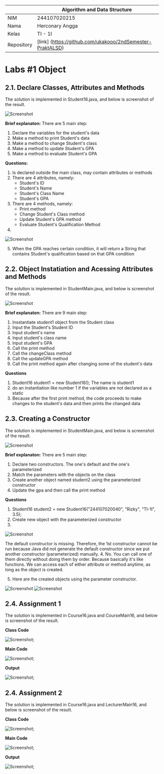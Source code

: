 |  | Algorithm and Data Structure |
|--|--|
| NIM |  244107020215|
| Nama |  Herconary Angga |
| Kelas | TI - 1I |
| Repository | [link] (https://github.com/ukakooo/2ndSemester-PraktALSD) |

# Labs #1 Object

## 2.1. Declare Classes, Attributes and Methods

The solution is implemented in Student16.java, and below is screenshot of the result.

![Screenshot](img/Lab1/Exp1/1.png)

**Brief explanaton:** There are 5 main step: 
1. Declare the variables for the student's data
2. Make a method to print Student's data
3. Make a method to change Student's class
4. Make a method to update Student's GPA
5. Make a method to evaluate Student's GPA

**Questions:**
1. Is declared outside the main class, may contain attributes or methods
2. There are 4 attributes, namely:
    - Student's ID
    - Student's Name
    - Student's Class Name
    - Student's GPA
3. There are 4 methods, namely:
    - Print method
    - Change Student's Class method
    - Update Student's GPA method
    - Evaluate Student's Qualification Method
4. 
![Screenshot](img/Lab1/Exp1/1_modified.png)

5. When the GPA reaches certain condition, it will return a String that contains Student's qualification based on that GPA condition

## 2.2. Object Instatiation and Acessing Attributes and Methods

The solution is implemented in StudentMain.java, and below is screenshot of the result.

![Screenshot](img/Lab1/Exp2/1.png)

**Brief explanaton:** There are 9 main step: 
1. Insstantiate student1 object from the Student class
2. Input the Student's Student ID
3. Input student's name
4. Input student's class name
5. Input student's GPA
6. Call the print method
7. Call the changeClass method
8. Call the updateGPA method
9. Call the print method again after changing some of the student's data

**Questions**
1. Student16 student1 = new Student16();
The name is student1
2. do an instantiation like number 1 if the variables are not declared as a static
3. Because after the first print method, the code proceeds to make changes to the student's data and then prints the changed data

## 2.3. Creating a Constructor

The solution is implemented in StudentMain.java, and below is screenshot of the result.

![Screenshot](img/Lab1/Exp3/1.png)

**Brief explanaton:** There are 5 main step: 
1. Declare two constructors. The one's default and the one's parameterized
2. Match the parameters with the objects on the class
3. Create another object named student2 using the parameterized constructor
4. Update the gpa and then call the print method

**Questions**
1. Student16 student2 = new Student16("244107020040", "Rizky", "TI-1I", 3.5);
2. Create new object with the parameterized constructor
3. 
![Screenshot](img/Lab1/Exp3/2.png)

The default constructor is missing. Therefore, the 1st constructor cannot be run because Java did not generate the default constructor since we put another constructor (parameterized) manually.
4. No. You can call one of them directly without doing them by order. Because basically it's like functions. We can access each of either attribute or method anytime, as long as the object is created.

5. Here are the created objects using the parameter constructor.

![Screenshot](img/Lab1/Exp3/3_code.png)
![Screenshot](img/Lab1/Exp3/3_result.png)

## 2.4. Assignment 1

The solution is implemented in Course16.java and CourseMain16, and below is screenshot of the result.

**Class Code**

![Screenshot](img/Lab1/Assign1/1.png);

**Main Code**

![Screenshot](img/Lab1/Assign1/2.png);

**Output**

![Screenshot](img/Lab1/Assign1/3.png);

## 2.4. Assignment 2

The solution is implemented in Course16.java and LecturerMain16, and below is screenshot of the result.

**Class Code**

![Screenshot](img/Lab1/Assign2/class.png);

**Main Code**

![Screenshot](img/Lab1/Assign2/main.png);

**Output**

![Screenshot](img/Lab1/Assign2/output.png);